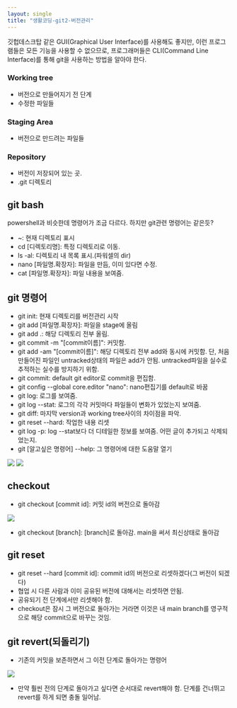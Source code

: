 ```yaml
---
layout: single
title: "생활코딩-git2-버전관리"
---
```


깃헙데스크탑 같은 GUI(Graphical User Interface)를 사용해도 좋지만, 이런 프로그램들은 모든 기능을 사용할 수 없으므로, 프로그래머들은 CLI(Command Line Interface)를 통해 git을 사용하는 방법을 알아야 한다.

### Working tree

- 버전으로 만들어지기 전 단계
- 수정한 파일들

### Staging Area

- 버전으로 만드려는 파일들

### Repository

- 버전이 저장되어 있는 곳.
- .git 디렉토리

## git bash

powershell과 비슷한데 명령어가 조금 다르다. 하지만 git관련 명령어는 같은듯?

- ~: 현재 디렉토리 표시
- cd [디렉토리명]: 특정 디렉토리로 이동.
- ls -al: 디렉토리 내 목록 표시.(파워셀의 dir)
- nano [파일명.확장자]: 파일을 만듬, 이미 있다면 수정.
- cat [파일명.확장자]: 파일 내용을 보여줌.

## git 명령어

- git init: 현재 디렉토리를 버전관리 시작
- git add [파일명.확장자]: 파일을 stage에 올림
- git add .: 해당 디렉토리 전부 올림.
- git commit -m "[commit이름]": 커밋함.
- git add -am "[commit이름]": 해당 디렉토리 전부 add와 동시에 커밋함. 단, 처음 만들어진 파일인 untracked상태의 파일은 add가 안됨. untracked파일을 실수로 추적하는 실수를 방지하기 위함.
- git commit: default git editor로 commit을 편집함.
- git config --global core.editor "nano": nano편집기를 default로 바꿈
- git log: 로그를 보여줌.
- git log --stat: 로그의 각각 커밋마다 파일들이 변화가 있었는지 보여줌.
- git diff: 마지막 version과 working tree사이의 차이점을 파악.
- git reset --hard: 작업한 내용 리셋
- git log -p: log --stat보다 더 디테일한 정보를 보여줌. 어떤 글이 추가되고 삭제되었는지.
- git [알고싶은 명령어] --help: 그 명령어에 대한 도움말 열기

<img src="..\assets\images\Untitled-2022-04-24-1745.svg">
<img src="..\assets\images\Untitled-2022-04-24-1820.svg">

## checkout

- git checkout [commit id]: 커밋 id의 버전으로 돌아감

<img src="..\assets\images\Untitled-2022-04-24-1929.svg">

- git checkout [branch]: [branch]로 돌아감. main을 써서 최신상태로 돌아감

## git reset

- git reset --hard [commit id]: commit id의 버전으로 리셋하겠다(그 버전이 되겠다)
- 협업 시 다른 사람과 이미 공유된 버전에 대해서는 리셋하면 안됨.
- 공유되기 전 단계에서만 리셋해야 함.
- checkout은 잠시 그 버전으로 돌아가는 거라면 이것은 내 main branch를 영구적으로 해당 commit으로 바꾸는 것임.

## git revert(되돌리기)

 - 기존의 커밋을 보존하면서 그 이전 단계로 돌아가는 명령어

<img src="..\assets\images\Untitled-2022-04-24-2030.svg">

- 만약 훨씬 전의 단계로 돌아가고 싶다면 순서대로 revert해야 함. 단계를 건너뛰고 revert를 하게 되면 충돌 일어남.